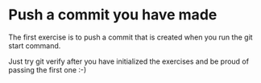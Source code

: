 # Push a commit you have made

The first exercise is to push a commit that is created when you run the git start command.

Just try git verify after you have initialized the exercises and be proud of passing the first one :-)
